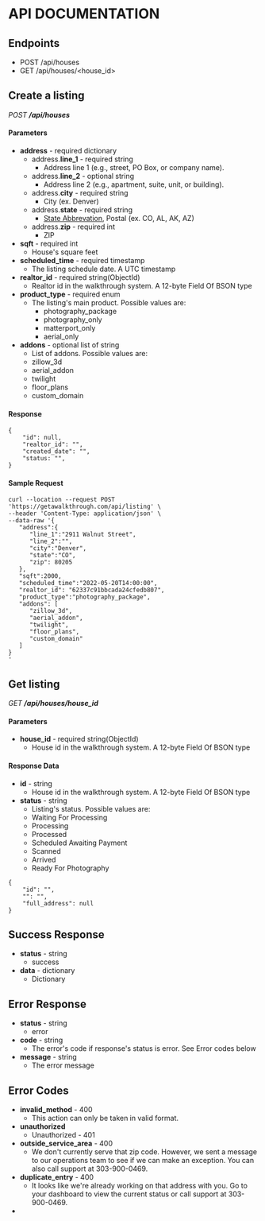 # API DOCUMENTATION

## Endpoints
* POST /api/houses
* GET /api/houses/<house_id>

## Create a listing
*POST **/api/houses***

#### Parameters
* **address** - required dictionary
  * address.**line_1** - required string
    * Address line 1 (e.g., street, PO Box, or company name).
  * address.**line_2** - optional string
    * Address line 2 (e.g., apartment, suite, unit, or building).
  * address.**city** - required string
    * City (ex. Denver)
  * address.**state** - required string
    * [State Abbrevation](https://www.bls.gov/respondents/mwr/electronic-data-interchange/appendix-d-usps-state-abbreviations-and-fips-codes.htm), Postal (ex. CO, AL, AK, AZ)
  * address.**zip** - required int
    * ZIP
* **sqft** - required int
  * House's square feet
* **scheduled_time** - required timestamp
  * The listing schedule date. A UTC timestamp
* **realtor_id** - required string(ObjectId)
  * Realtor id in the walkthrough system. A 12-byte Field Of BSON type
* **product_type** - required enum
  * The listing's main product. Possible values are:
    * photography_package
    * photography_only
    * matterport_only
    * aerial_only
* **addons** - optional list of string
  * List of addons. Possible values are:
  * zillow_3d
  * aerial_addon
  * twilight
  * floor_plans
  * custom_domain

#### Response
```
{
    "id": null,
    "realtor_id": "",
    "created_date": "",
    "status: "",
}
```

#### Sample Request
```
curl --location --request POST 'https://getawalkthrough.com/api/listing' \
--header 'Content-Type: application/json' \
--data-raw '{
   "address":{
      "line_1":"2911 Walnut Street",
      "line_2":"",
      "city":"Denver",
      "state":"CO",
      "zip": 80205
   },
   "sqft":2000,
   "scheduled_time":"2022-05-20T14:00:00",
   "realtor_id": "62337c91bbcada24cfedb807",
   "product_type":"photography_package",
   "addons": [
      "zillow_3d",
      "aerial_addon",
      "twilight",
      "floor_plans",
      "custom_domain"
   ]
}
'
```


## Get listing
*GET **/api/houses/house_id***

#### Parameters
* **house_id** - required string(ObjectId)
  * House id in the walkthrough system. A 12-byte Field Of BSON type

#### Response Data
* **id** - string
  * House id in the walkthrough system. A 12-byte Field Of BSON type
* **status** - string
  * Listing's status. Possible values are:
  * Waiting For Processing
  * Processing
  * Processed
  * Scheduled Awaiting Payment
  * Scanned
  * Arrived
  * Ready For Photography

```
{
    "id": "",
    "": "", 
    "full_address": null
}
```

## Success Response
* **status** - string
  * success
* **data** - dictionary 
  * Dictionary

## Error Response
* **status** - string
  * error
* **code** - string
  * The error's code if response's status is error. See Error codes below
* **message** - string
  * The error message

## Error Codes
* **invalid_method** - 400
  * This action can only be taken in valid format.
* **unauthorized**
  * Unauthorized - 401
* **outside_service_area** - 400
  * We don't currently serve that zip code. However, we sent a message to our operations team to see if we can make an exception. You can also call support at 303-900-0469.
* **duplicate_entry** - 400
  * It looks like we're already working on that address with you. Go to your dashboard to view the current status or call support at 303-900-0469.
* 